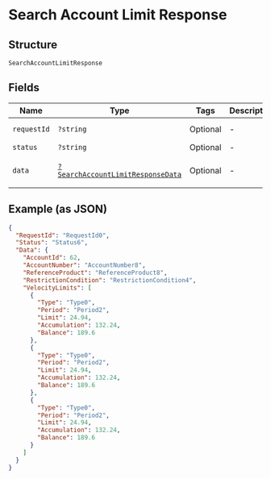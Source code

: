 
# Search Account Limit Response

## Structure

`SearchAccountLimitResponse`

## Fields

| Name | Type | Tags | Description | Getter | Setter |
|  --- | --- | --- | --- | --- | --- |
| `requestId` | `?string` | Optional | - | getRequestId(): ?string | setRequestId(?string requestId): void |
| `status` | `?string` | Optional | - | getStatus(): ?string | setStatus(?string status): void |
| `data` | [`?SearchAccountLimitResponseData`](../../doc/models/search-account-limit-response-data.md) | Optional | - | getData(): ?SearchAccountLimitResponseData | setData(?SearchAccountLimitResponseData data): void |

## Example (as JSON)

```json
{
  "RequestId": "RequestId0",
  "Status": "Status6",
  "Data": {
    "AccountId": 62,
    "AccountNumber": "AccountNumber8",
    "ReferenceProduct": "ReferenceProduct8",
    "RestrictionCondition": "RestrictionCondition4",
    "VelocityLimits": [
      {
        "Type": "Type0",
        "Period": "Period2",
        "Limit": 24.94,
        "Accumulation": 132.24,
        "Balance": 189.6
      },
      {
        "Type": "Type0",
        "Period": "Period2",
        "Limit": 24.94,
        "Accumulation": 132.24,
        "Balance": 189.6
      },
      {
        "Type": "Type0",
        "Period": "Period2",
        "Limit": 24.94,
        "Accumulation": 132.24,
        "Balance": 189.6
      }
    ]
  }
}
```

